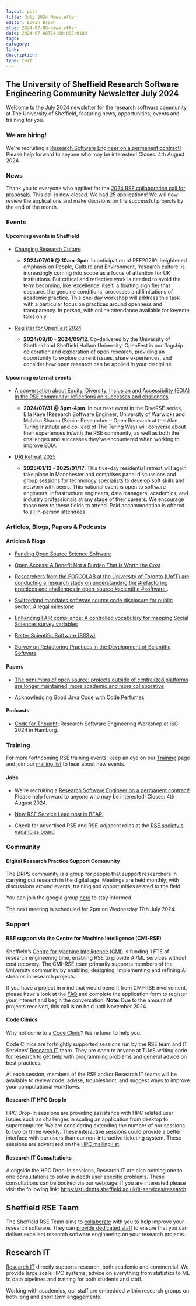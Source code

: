 ```yaml
---
layout: post
title: July 2024 Newsletter
editor: Edwin Brown
slug: 2024-07-08-newsletter
date: 2024-07-08T14:00:00Z+0100
tags:
category:
link:
description:
type: text
---
```


## The University of Sheffield Research Software Engineering Community Newsletter July 2024

Welcome to the July 2024 newsletter for the research software community at The University of Sheffield, featuring
news, opportunities, events and training for you.


### We are hiring!

We're recruiting a [Research Software Engineer on a permanent contract!](https://www.jobs.ac.uk/job/DIL227/research-software-engineer-rse) Please help forward to anyone who may be interested! Closes: 4th August 2024.


### News

Thank you to everyone who applied for the [2024 RSE collaboration call for proposals](https://rse.shef.ac.uk/collaboration/RSEtime_call2024/). This call is now closed. We had 25 applications! We will now review the applications and make decisions on the successful projects by the end of the month.


### Events

#### Upcoming events in Sheffield

<!-- List in chronological order -->

- [Changing Research Culture](https://www.sheffield.ac.uk/openresearch/events/changing-research-culture)
  - **2024/07/09 @ 10am-3pm**. In anticipation of REF2029’s heightened emphasis on People, Culture and Environment, ‘research culture’ is increasingly coming into scope as a focus of attention for UK institutions. But critical and reflective work is needed to avoid the term becoming, like ‘excellence’ itself, a floating signifier that obscures the genuine conditions, processes and limitations of academic practice. This one-day workshop will address this task with a particular focus on practices around openness and transparency.  In person, with online attendance available for keynote talks only.

- [Register for OpenFest 2024](https://www.sheffield.ac.uk/openresearch/events/openfest-2024-call-proposals)
  - **2024/09/10 - 2024/09/12**. Co-delivered by the University of Sheffield and Sheffield Hallam University, OpenFest is our flagship celebration and exploration of open research, providing an opportunity to explore current issues, share experiences, and consider how open research can be applied in your discipline.

#### Upcoming external events

<!-- List in chronological order -->
- [A conversation about Equity, Diversity, Inclusion and Accessibility (EDIA) in the RSE community: reflections on successes and challenges](https://diverse-rse.github.io/events/2024-07-31).
  - **2024/07/31 @ 3pm-4pm**. In our next event in the DiveRSE series, Ella Kaye (Research Software Engineer, University of Warwick) and Malvika Sharan (Senior Researcher – Open Research at the Alan Turing Institute and co-lead of The Turing Way) will converse about their experiences in/with the RSE community, as well as both the challenges and successes they’ve encountered when working to improve EDIA.

- [DRI Retreat 2025](https://n8cir.org.uk/training-and-events/dri-retreat-2025/)
  - **2025/01/13 - 2025/01/17**: This five-day residential retreat will again take place in Manchester and comprises panel discussions and group sessions for technology specialists to develop soft skills and network with peers. This national event is open to software engineers, infrastructure engineers, data managers, academics, and industry professionals at any stage of their careers. We encourage those new to these fields to attend. Paid accommodation is offered to all in-person attendees.


### Articles, Blogs, Papers & Podcasts

#### Articles & Blogs

- [Funding Open Source Science Software](https://geoiac.notion.site/Funding-Open-Source-Science-Software-b11741a8c9a24a91b8a367629092f674)

- [Open Access: A Benefit Not a Burden That is Worth the Cost](https://www.hepi.ac.uk/2024/06/20/open-access-a-benefit-not-a-burden-that-is-worth-the-cost/)

- [Researchers from the FORCOLAB at the University of Toronto (UofT) are conducting a research study on understanding the #refactoring practices and challenges in open-source #scientific #software.](https://fosstodon.org/@researchsoft/112652216723506879).

- [Switzerland mandates software source code disclosure for public sector: A legal milestone](https://joinup.ec.europa.eu/collection/open-source-observatory-osor/news/new-open-source-law-switzerland)

- [Enhancing FAIR compliance: A controlled vocabulary for mapping Social Sciences survey variables](https://iassistquarterly.com/index.php/iassist/article/view/1118)

- [Better Scientific Software (BSSw)](https://bssw.io/)

- [Survey on Refactoring Practices in the Development of Scientific Software](https://bssw.io/events/survey-on-refactoring-practices-in-the-development-of-scientific-software)

#### Papers

- [The penumbra of open source: projects outside of centralized platforms are longer maintained, more academic and more collaborative](https://epjdatascience.springeropen.com/articles/10.1140/epjds/s13688-022-00345-7)

- [Acknowledging Good Java Code with Code Perfumes](https://arxiv.org/abs/2406.16348)


#### Podcasts

- [Code for Thought](https://codeforthought.buzzsprout.com/1326658/15243430-en-research-software-engineering-workshop-at-isc-2024-in-hamburg): Research Software Engineering Workshop at ISC 2024 in Hamburg.


### Training


For more forthcoming RSE training events, keep an eye on our
[Training](https://rse.shef.ac.uk/training/) page and join our [mailing
list](https://groups.google.com/a/sheffield.ac.uk/g/rse-group) to hear about new events.

<!-- #### External Training -->

<!--#### Research IT Training-->

<!--Research IT courses have adopted a hybrid approach. The team will be providing their courses both online and in -->
<!--person for the first time since March 2020. The team provides a place for beginners or advanced users to expand -->
<!--their knowledge of HPC and different programming languages. The courses are part of the Doctoral Development -->
<!--Programme. For more information please visit our training registration web page (via VPN): -->
<!--[crs.shef.ac.uk](https://crs.shef.ac.uk).-->

<!--If a course is "sold out" please join the wait list by signing up - we regularly email people to encourage those -->
<!--that can no longer attend to cancel. Those on the wait list get early notification when the courses are run -->
<!--again.-->

<!-- ### Opportunities -->

<!-- - [Description](https://www.elsewhere.ac.uk/): -->
<!--   - More Details (optional) -->

#### Jobs

- We're recruiting a [Research Software Engineer on a permanent contract!](https://www.jobs.ac.uk/job/DIL227/research-software-engineer-rse) Please help forward to anyone who may be interested! Closes: 4th August 2024.

- [New RSE Service Lead post in BEAR.](https://blog.bham.ac.uk/bear/2024/06/24/were-recruiting-new-rse-service-lead-post-in-bear/)

- Check for advertised RSE and RSE-adjacent roles at the [RSE society's vacancies board](https://society-rse.org/careers/vacancies/)


### Community

#### Digital Research Practice Support Community

The DRPS community is a group for people that support researchers in carrying out research in the digital age. Meetings
are held monthly, with discussions around events, training and opportunities related to the field.

You can join the google group
[here](https://groups.google.com/u/1/a/sheffield.ac.uk/g/digital-research-practice-support-community-group/about) to
stay informed.

The next meeting is scheduled for 2pm on Wednesday 17th July 2024.


### Support

#### RSE support via the Centre for Machine Intelligence (CMI-RSE)

Sheffield’s [Centre for Machine Intelligence (CMI)](https://www.sheffield.ac.uk/machine-intelligence) is funding 1 FTE
of research engineering time, enabling RSE to provide AI/ML services without cost recovery. The CMI-RSE team primarily
supports members of the University community by enabling, designing, implementing and refining AI streams in research
projects.

If you have a project in mind that would benefit from CMI-RSE involvement, please have a look at the
[FAQ](https://rse.shef.ac.uk/collaboration/cmi-rse/) and complete the application form to register your interest and
begin the conversation. **Note**: Due to the amount of projects received, this call is on hold until November 2024.

#### Code Clinics

Why not come to a [Code
Clinic](https://docs.google.com/forms/d/e/1FAIpQLScGXS55qjU0D0Zcz-KHOVcNTahcr3YC3H0OpoKBo3lWXWED5A/viewform)? We're keen
to help you.

Code Clinics are fortnightly supported sessions run by the RSE team and IT Services’ [Research
IT](https://www.sheffield.ac.uk/it-services/research) team. They are open to anyone at TUoS writing code for research to
get help with programming problems and general advice on best practices.

At each session, members of the RSE and/or Research IT teams will be available to review code, advise, troubleshoot, and
suggest ways to improve your computational workflows.

#### Research IT HPC Drop In

HPC Drop-In sessions are providing assistance with HPC related user issues such as challenges in scaling an application
from desktop to supercomputer. We are considering extending the number of our sessions to two or three weekly. These
interactive sessions could provide a better interface with our users than our non-interactive ticketing system. These
sessions are advertised on the [HPC mailing list](https://groups.google.com/u/1/a/sheffield.ac.uk/g/hpc).

#### Research IT Consultations

Alongside the HPC Drop-In sessions, Research IT are also running one to one consultations to solve in depth user
specific problems. These consultations can be booked via our webpage. If you are interested please visit the following
link: <https://students.sheffield.ac.uk/it-services/research>.

## Sheffield RSE Team

The Sheffield RSE Team aims to [collaborate](https://rse.shef.ac.uk/collaboration/) with you to help improve your
research software. They can [provide dedicated staff](https://rse.shef.ac.uk/collaboration/provision/) to ensure that
you can deliver excellent research software engineering on your research projects.

## Research IT

[Research IT](https://students.sheffield.ac.uk/it-services/research) directly supports research, both academic and
commercial.  We provide large scale HPC systems, advice on everything from statistics to ML to data pipelines and
training for both students and staff.

Working with academics, our staff are embedded within research groups on both long and short term engagements.
